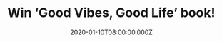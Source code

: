 ---
campaign-uuid: "c-35804060-3d58-49f4-b561-b05f0e1665f5"
type: "Competition"
category: "Gifts"
date: "2020-01-10T08:00:00.000Z"
end-date: "2020-02-10T23:59:00.000Z"
disable-form: false
is_promoted: false
has_entry_page: true
title: "Win ‘Good Vibes, Good Life’ book!"
competition-description: "<p>Vex King is a social media influencer, writer, mind coach\
  \ and lifestyle entrepreneur. Vex experienced many challenges when he was growing\
  \ up and now, he just released this amazing book, a movement to help others use\
  \ the power of positivity to transform themselves and their lives into something\
  \ greater</p>\n<p>Want it? Click below for a chance to win.</p>\n"
hero-header: "Win ‘Good Vibes, Good Life’ book!"
terms-confirmation: "N/A"
banner-img: "https://assets.expresslyapp.com/asset-895d3004-0dca-4247-81b2-4dfef1151c21.jpg"
logo-left-href: "aaa.nme.com"
logo-left-image: "https://assets.expresslyapp.com/asset-cc9f60ed-7f58-4fb6-985a-78b60a231b95.jpg"
logo-left-title: "NME AAA"
bg-image-hero: "https://assets.expresslyapp.com/asset-9b6c885c-d07d-422e-ba14-72c46038d4da.jpg"
bg-image-first: "https://assets.expresslyapp.com/asset-4110d9a6-d651-4629-b0ab-3e8ba9b33b5f.jpg"
section1-content: "<p>Vex King is a social media influencer, writer, mind coach and\
  \ lifestyle entrepreneur. Vex experienced many challenges when he was growing up.\
  \ Despite this, Vex successfully turned his whole life around, and through his popular\
  \ Instagram account (@vexking) has become a source of inspiration for thousands\
  \ of young people. He started the Good Vibes Only #GVO movement to help others use\
  \ the power of positivity to transform themselves and their lives into something\
  \ greater.</p>\n<p>Enter below for a chance to win his incredible book.</p>\n<p>Good\
  \ luck!</p>\n"
entry-title: "Win ‘Good Vibes, Good Life’ book!"
entry-content: "<p>Enter the draw to win ‘Good Vibes, Good Life’ book by completing\
  \ the form below before 23:59 on the 10th of February 2020.</p>\n"
has-winner: false
prize-description: "‘Good Vibes, Good Life’ book!"
special-conditions: "Multiple entries are allowed up to one every day.\r\n\r\nThis\
  \ competition is also available on: https://club.expressly.io/competitions/good-vibes-good-life-book"
country-restrictions:
- "GB"
---